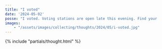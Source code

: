 ```yaml
---
title: "I voted"
date: '2024-05-02'
posse: "I voted. Voting stations are open late this evening. Find your nearest voting station here https://www.electoralcommission.org.uk/i-am-a/voter/your-election-information. You don’t need your polling card but do need photo ID. GO VOTE!"
images:
    - "/assets/images/collecting/thoughts/2024/05/i-voted.jpg"
---
```


{% include "partials/thought.html" %}